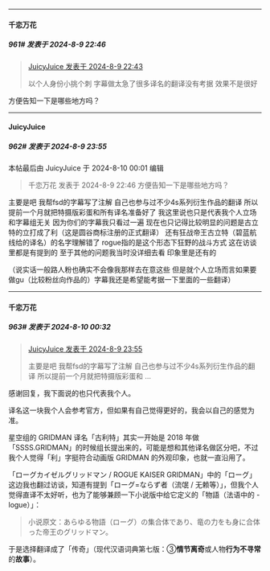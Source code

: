 ﻿
*****

####  千恋万花  
##### 961#       发表于 2024-8-9 22:46

<blockquote><a href="httphttps://bbs.saraba1st.com/2b/forum.php?mod=redirect&amp;goto=findpost&amp;pid=65848874&amp;ptid=2032441" target="_blank">JuicyJuice 发表于 2024-8-9 22:43</a>

以个人身份小挑个刺 字幕做太急了很多译名的翻译没有考据 效果不是很好</blockquote>
方便告知一下是哪些地方吗？


*****

####  JuicyJuice  
##### 962#       发表于 2024-8-9 23:55

 本帖最后由 JuicyJuice 于 2024-8-10 00:01 编辑 
<blockquote>千恋万花 发表于 2024-8-9 22:46
方便告知一下是哪些地方吗？</blockquote>

主要是吧 我帮fsd的字幕写了注解 自己也参与过不少4s系列衍生作品的翻译 所以提前一个月就把特摄版彩蛋和所有译名准备好了 我这里说也只是代表我个人立场 和字幕组无关 因为你们的字幕我只看过一遍 现在也只记得比较明显的问题是古立特的立打成了利（这是圆谷商标注册的正式翻译） 还有狂战帝王古立特（碧蓝航线给的译名）的名字理解错了 rogue指的是这个形态下狂野的战斗方式 这在访谈里都是有提到的 至于其他的问题我当时没详细去看 印象里是还有的

（说实话一般路人粉也确实不会像我那样去在意这些 但是就个人立场而言如果要做gu（比较粉丝向作品的）字幕我还是希望能考据一下里面的一些翻译）


*****

####  千恋万花  
##### 963#       发表于 2024-8-10 00:32

<blockquote><a href="httphttps://bbs.saraba1st.com/2b/forum.php?mod=redirect&amp;goto=findpost&amp;pid=65849713&amp;ptid=2032441" target="_blank">JuicyJuice 发表于 2024-8-9 23:55</a>

主要是吧 我帮fsd的字幕写了注解 自己也参与过不少4s系列衍生作品的翻译 所以提前一个月就把特摄版彩蛋和 ...</blockquote>
感谢回复，我下面说的也只代表我个人。

译名这一块我个人会参考官方，但如果有自己觉得更好的，我会以自己的感觉为准。

星空组的 GRIDMAN 译名「古利特」其实一开始是 2018 年做「SSSS.GRIDMAN」的时候组长提出来的，可能是想和其他译名做区分吧，不过我个人觉得「利」字挺符合动画版 GRIDMAN 的外观印象，也就一直沿用了。

「ローグカイゼルグリッドマン / ROGUE KAISER GRIDMAN」中的「ローグ」这边我也翻过访谈，知道有提到「ローグ=ならず者（流氓 / 无赖等）」，但我个人觉得直译不太好听，也为了能够兼顾一下小说版中给它定义的「物語（法语中的 -logue）」： <blockquote>小说原文：あらゆる物語（ローグ）の集合体であり、竜の力をも身に合体った帝王のグリッドマン。</blockquote>
于是选择翻译成了「传奇」（现代汉语词典第七版：③<strong>情节离奇</strong>或人物<strong>行为不寻常</strong>的<strong>故事</strong>）。

